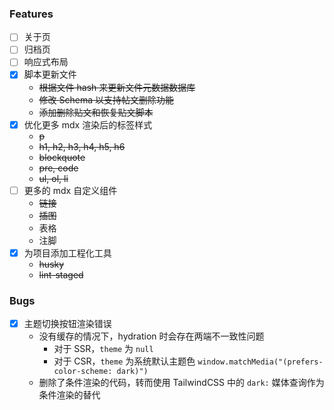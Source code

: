 ### Features

- [ ] 关于页
- [ ] 归档页
- [ ] 响应式布局
- [x] 脚本更新文件
  - ~~根据文件 hash 来更新文件元数据数据库~~
  - ~~修改 Schema 以支持帖文删除功能~~
  - ~~添加删除贴文和恢复贴文脚本~~
- [x] 优化更多 mdx 渲染后的标签样式
  - ~~p~~
  - ~~h1, h2, h3, h4, h5, h6~~
  - ~~blockquote~~
  - ~~pre, code~~
  - ~~ul, ol, li~~
- [ ] 更多的 mdx 自定义组件
  - ~~链接~~
  - ~~插图~~
  - 表格
  - 注脚
- [x] 为项目添加工程化工具
  - ~~husky~~
  - ~~lint-staged~~

### Bugs

- [x] 主题切换按钮渲染错误
  - 没有缓存的情况下，hydration 时会存在两端不一致性问题
    - 对于 SSR，`theme` 为 `null`
    - 对于 CSR，`theme` 为系统默认主题色 `window.matchMedia("(prefers-color-scheme: dark)")`
  - 删除了条件渲染的代码，转而使用 TailwindCSS 中的 `dark:` 媒体查询作为条件渲染的替代
